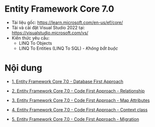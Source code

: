 # Entity Framework Core 7.0

* Tài liệu gốc: https://learn.microsoft.com/en-us/ef/core/
* Tải và cài đặt Visual Studio 2022 tại: https://visualstudio.microsoft.com/vs/
* Kiến thức yêu cầu:
    * LINQ To Objects
    * LINQ To Entities (LINQ To SQL) - *Không bắt buộc*
 
# Nội dung
* [1. Entity Framework Core 7.0 - Database First Approach](/1_efcore7_database_first_approach.md)

* [2. Entity Framework Core 7.0 - Code First Approach - Relationship](/2_efcore7_code_first_approach_relationship.md)

* [3. Entity Framework Core 7.0 - Code First Approach - Map Attributes](/3_efcore7_code_first_approach_map_attributes.md)

* [4. Entity Framework Core 7.0 - Code First Approach - Context class](/4_efcore7_code_first_approach_context_class.md)

* [5. Entity Framework Core 7.0 - Code First Approach - Migration](/4_efcore7_code_first_approach_migration.md)

